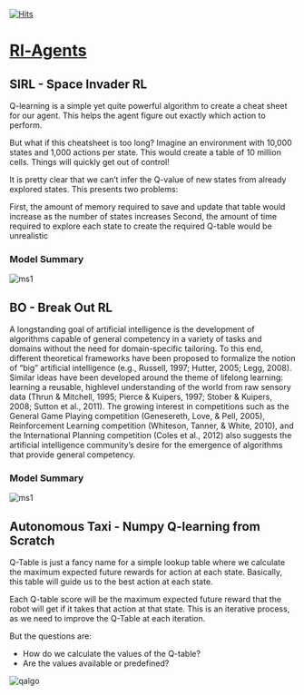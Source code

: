 [![Hits](https://hits.seeyoufarm.com/api/count/incr/badge.svg?url=https%3A%2F%2Fgithub.com%2FGhaiyur%2FRl-Agents&count_bg=%23000000&title_bg=%23000000&icon=probot.svg&icon_color=%23E7E7E7&title=Bots+Visited&edge_flat=false)](https://hits.seeyoufarm.com)
# [Rl-Agents](https://github.com/Ghaiyur/Rl-Agents) 

## SIRL - Space Invader RL

Q-learning is a simple yet quite powerful algorithm to create a cheat sheet for our agent. This helps the agent figure out exactly which action to perform.

But what if this cheatsheet is too long? Imagine an environment with 10,000 states and 1,000 actions per state. This would create a table of 10 million cells. Things will quickly get out of control!

It is pretty clear that we can’t infer the Q-value of new states from already explored states. This presents two problems:

First, the amount of memory required to save and update that table would increase as the number of states increases
Second, the amount of time required to explore each state to create the required Q-table would be unrealistic

### Model Summary 

![ms1](https://user-images.githubusercontent.com/26713317/125749429-85c9e514-9613-4d01-9a12-d9082f46487a.png)

## BO - Break Out RL

A longstanding goal of artificial intelligence is the development of algorithms capable of
general competency in a variety of tasks and domains without the need for domain-specific
tailoring. To this end, different theoretical frameworks have been proposed to formalize the
notion of “big” artificial intelligence (e.g., Russell, 1997; Hutter, 2005; Legg, 2008). Similar
ideas have been developed around the theme of lifelong learning: learning a reusable, highlevel understanding of the world from raw sensory data (Thrun & Mitchell, 1995; Pierce &
Kuipers, 1997; Stober & Kuipers, 2008; Sutton et al., 2011). The growing interest in competitions such as the General Game Playing competition (Genesereth, Love, & Pell, 2005),
Reinforcement Learning competition (Whiteson, Tanner, & White, 2010), and the International Planning competition (Coles et al., 2012) also suggests the artificial intelligence
community’s desire for the emergence of algorithms that provide general competency.

### Model Summary 

![ms1](https://user-images.githubusercontent.com/26713317/125749429-85c9e514-9613-4d01-9a12-d9082f46487a.png)

## Autonomous Taxi - Numpy Q-learning from Scratch 

Q-Table is just a fancy name for a simple lookup table where we calculate the maximum expected future rewards for action at each state. Basically, this table will guide us to the best action at each state.

Each Q-table score will be the maximum expected future reward that the robot will get if it takes that action at that state. This is an iterative process, as we need to improve the Q-Table at each iteration.

But the questions are:

- How do we calculate the values of the Q-table?
- Are the values available or predefined?

![qalgo](https://user-images.githubusercontent.com/26713317/126094661-af71fc21-16d6-4a2e-9ed9-33bec996c66b.png)


